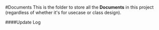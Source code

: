 #Documents
This is the folder to store all the **Documents** in this project (regardless of whether it's for usecase or class design).

####Update Log
